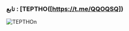 
### تابع : [TEPTHO([https://t.me/QQOQSQ]) ###

![TEPTHOn](https://te.legra.ph/file/e4675531e9ce358b53a0b.jpg)
